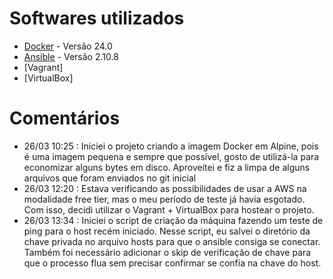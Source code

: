 # Softwares utilizados

* [Docker](https://docs.docker.com/engine/install/) - Versão 24.0
* [Ansible](https://docs.ansible.com/ansible/latest/installation_guide/intro_installation.html) - Versão 2.10.8 
* [Vagrant]
* [VirtualBox]

# Comentários

* 26/03 10:25 : Iniciei o projeto criando a imagem Docker em Alpine, pois é uma imagem pequena e sempre que possível, gosto de utilizá-la para economizar alguns bytes em disco. Aproveitei e fiz a limpa de alguns arquivos que foram enviados no git inicial
* 26/03 12:20 : Estava verificando as possibilidades de usar a AWS na modalidade free tier, mas o meu período de teste já havia esgotado. Com isso, decidi utilizar o Vagrant + VirtualBox para hostear o projeto. 
* 26/03 13:34 : Iniciei o script de criação da máquina fazendo um teste de ping para o host recém iniciado. Nesse script, eu salvei o diretório da chave privada no arquivo hosts para que o ansible consiga se conectar. Também foi necessário adicionar o skip de verificação de chave para que o processo flua sem precisar confirmar se confia na chave do host.
